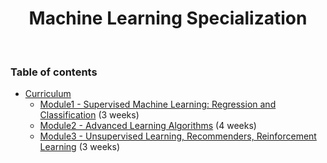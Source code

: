 
<h1 align="center">
  Machine Learning Specialization
</h1>
<br/>

### Table of contents
- [Curriculum](https://github.com/jmcheon/machine_learning_specialization/wiki)
  - [Module1 - Supervised Machine Learning: Regression and Classification](https://github.com/jmcheon/machine_learning_specialization/wiki/Module1-%E2%80%90-Supervised-Machine-Learning:-Regression-and-Classification) (3 weeks)
  - [Module2 - Advanced Learning Algorithms](https://github.com/jmcheon/machine_learning_specialization/wiki/Module2-%E2%80%90-Advanced-Learning-Algorithms) (4 weeks)
  - [Module3 - Unsupervised Learning, Recommenders, Reinforcement Learning](https://github.com/jmcheon/machine_learning_specialization/wiki/Module3-%E2%80%90-Unsupervised-Learning,-Recommenders,-Reinforcement-Learning) (3 weeks)
